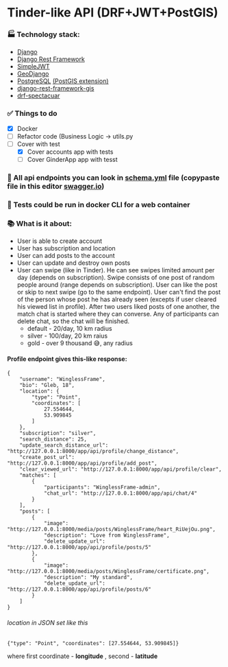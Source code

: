 # Tinder-like API (DRF+JWT+PostGIS)
### 🏭 Technology stack:
* [Django](https://github.com/django/django)
* [Django Rest Framework](https://github.com/encode/django-rest-framework)
* [SimpleJWT](https://github.com/SimpleJWT/django-rest-framework-simplejwt)
* [GeoDjango](https://docs.djangoproject.com/en/3.1/ref/contrib/gis/)
* [PostgreSQL](https://www.postgresql.org/) [(PostGIS extension)](https://postgis.net/)
* [django-rest-framework-gis](https://github.com/openwisp/django-rest-framework-gis)
* [drf-spectacuar](https://github.com/tfranzel/drf-spectacular)
### ✅ Things to do
- [x] Docker
- [ ] Refactor code (Business Logic -> utils.py
- [ ] Cover with test
  - [x] Cover accounts app with tests
  - [ ] Cover GinderApp app with tesst
### 🧪 All api endpoints you can look in [schema.yml](schema.yml) file (copypaste file in this editor [swagger.io](https://editor.swagger.io/))
### 📝 Tests could be run in docker CLI for a web container
### 📚 What is it about:
* User is able to create account
* User has subscription and location
* User can add posts to the account
* User can update and destroy own posts
* User can swipe (like in Tinder). He can see swipes limited amount per day (depends on subscription).
  Swipe consists of one post of random people around (range depends on subscription).
  User can like the post or skip to next swipe (go to the same endpoint). 
  User can't find the post of the person whose post he has already seen (excepts if user cleared his viewed list in profile).
  After two users liked posts of one another, the match chat is started where they can converse. 
  Any of participants can delete chat, so the chat will be finished.
  * default - 20/day, 10 km radius
  * silver - 100/day, 20 km raius
  * gold - over 9 thousand  😅, any radius
#### Profile endpoint gives this-like response:
```json5
{
    "username": "WinglessFrame",
    "bio": "Gleb, 18",
    "location": {
        "type": "Point",
        "coordinates": [
            27.554644,
            53.909845
        ]
    },
    "subscription": "silver",
    "search_distance": 25,
    "update_search_distance_url": "http://127.0.0.1:8000/app/api/profile/change_distance",
    "create_post_url": "http://127.0.0.1:8000/app/api/profile/add_post",
    "clear_viewed_url": "http://127.0.0.1:8000/app/api/profile/clear",
    "matches": [
        {
            "participants": "WinglessFrame-admin",
            "chat_url": "http://127.0.0.1:8000/app/api/chat/4"
        }
    ],
    "posts": [
        {
            "image": "http://127.0.0.1:8000/media/posts/WinglessFrame/heart_RiUejOu.png",
            "description": "Love from WinglessFrame",
            "delete_update_url": "http://127.0.0.1:8000/app/api/profile/posts/5"
        },
        {
            "image": "http://127.0.0.1:8000/media/posts/WinglessFrame/certificate.png",
            "description": "My standard",
            "delete_update_url": "http://127.0.0.1:8000/app/api/profile/posts/6"
        }
    ]
}
```
###### location in JSON set like this
```json5
{"type": "Point", "coordinates": [27.554644, 53.909845]}
```
where first coordinate - **longitude** , second - **latitude**
